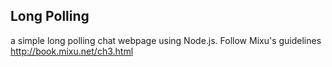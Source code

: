 ## Long Polling
a simple long polling chat webpage using Node.js. Follow Mixu's guidelines http://book.mixu.net/ch3.html
